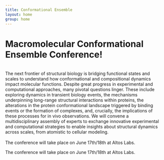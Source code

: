 ```yaml
---
title: Conformational Ensemble
layout: home
group: home
---
```


# Macromolecular Conformational Ensemble Conference!


<br>
The next frontier of structural biology is bridging functional states and scales to understand how conformational and compositional dynamics impact molecular functions. Despite great progress in experimental and computational approaches, many pivotal questions linger. These include exploring dynamics in transient biology events, the mechanisms underpinning long-range structural interactions within proteins, the alterations in the protein conformational landscape triggered by binding events or the formation of complexes, and, crucially, the implications of these processes for in vivo observations. We will convene a multidisciplinary assembly of experts to exchange innovative experimental and computational strategies to enable insights about structural dynamics across scales, from atomistic to cellular modeling.
<br>
<br>
The conference will take place on June 17th/18th at Altos Labs.







The conference will take place on June 17th/18th at Altos Labs.

